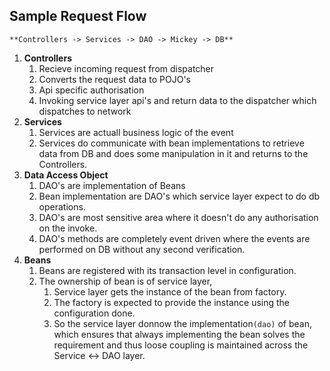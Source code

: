 ## Sample Request Flow
	**Controllers -> Services -> DAO -> Mickey -> DB**

1. **Controllers** 
	1. Recieve incoming request from dispatcher 
	2. Converts the request data to POJO's
	3. Api specific authorisation
	4. Invoking service layer api's and return data to the dispatcher which dispatches to network
2. **Services**
	1. Services are actuall business logic of the event
	2. Services do communicate with bean implementations to retrieve data from DB and does some manipulation in it and returns to the Controllers.
3. **Data Access Object**
	1. DAO's are implementation of Beans 
	2. Bean implementation are DAO's which service layer expect to do db operations.
	3. DAO's are most sensitive area where it doesn't do any authorisation on the invoke.
	4. DAO's methods are completely event driven where the events are performed on DB without any second verification.
4. **Beans**
	1. Beans are registered with its transaction level in configuration.
	2. The ownership of bean is of service layer,
		1. Service layer gets the instance of the bean from factory.
		2. The factory is expected to provide the instance using the configuration done.
		3. So the service layer donnow the implementation`(dao)` of bean, which ensures that always implementing the bean solves the requirement and thus loose coupling is maintained across the Service <-> DAO layer.